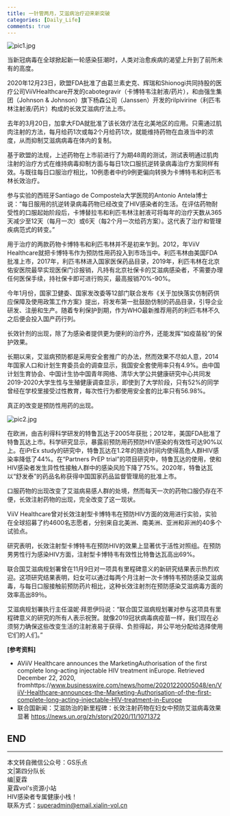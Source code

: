 ```yaml
---
title: 一针管两月，艾滋病治疗迎来新突破
categories: [Daily_Life]
comments: true
---
```

![pic1.jpg](https://i.loli.net/2021/01/15/Q9XFfVJOePy2Ypc.jpg)

当新冠病毒在全球掀起新一轮感染狂潮时，人类对治愈疾病的渴望上升到了前所未有的高度。
 
2020年12月23日，欧盟FDA批准了由葛兰素史克、辉瑞和Shionogi共同持股的医疗公司ViiVHealthcare开发的cabotegravir（卡博特韦注射液/药片），和由强生集团（Johnson & Johnson）旗下杨森公司（Janssen）开发的rilpivirine（利匹韦林注射液/药片）构成的长效艾滋病疗法上市。
 
去年的3月20日，加拿大FDA就批准了该长效疗法在北美地区的应用。只需通过肌肉注射的方法，每月给药1次或每2个月给药1次，就能维持药物在血液当中的浓度，从而抑制艾滋病病毒在体内的复制。
 
基于欧盟的法规，上述药物在上市前进行了为期48周的测试，测试表明通过肌肉注射的治疗方式在维持病毒抑制方面与每日1次口服抗逆转录病毒治疗方案同样有效。与既往每日口服治疗相比，10例患者中约9例更偏向转换为卡博特韦和利匹韦林长效治疗。
 
参与实验的西班牙Santiago de Compostela大学医院的Antonio Antela博士说：“每日服用的抗逆转录病毒药物已经改变了HIV感染者的生活。在评估药物耐受性的口服起始阶段后，卡博替拉韦和利匹韦林注射液可将每年的治疗天数从365天减少至12天（每月一次）或6天（每2个月一次给药方案）。这代表了治疗和管理疾病范式的转变。”
 
用于治疗的两款药物卡博特韦和利匹韦林并不是初来乍到。2012，年ViiV Healthcare就把卡博特韦作为预防性用药投入到市场当中。利匹韦林由美国FDA批准上市，2017年，利匹韦林进入国家医保药品目录，2019年，利匹韦林在北京佑安医院最早实现医保门诊报销，凡持有北京社保卡的艾滋病感染者，不需要办理任何医保手续，持社保卡即可进行购买，最高报销70%-90%。
 
今年1月份，国家卫健委、国家发改委等12部门联合发布《关于加快落实仿制药供应保障及使用政策工作方案》提出，将发布第一批鼓励仿制的药品目录，引导企业研发、注册和生产。随着专利保护到期，作为WHO最新推荐用药的利匹韦林不久之后便会投入国产药行列。
 
长效针剂的出现，除了为感染者提供更为便利的治疗外，还能发挥“如疫苗般”的保护效果。
 
长期以来，艾滋病预防都是采用安全套推广的办法，然而效果不尽如人意，2014年国家人口和计划生育委员会的调查显示，我国安全套使用率只有4.9%。由中国计划生育协会、中国计生协中国青年网络、清华大学公共健康研究中心共同发2019-2020大学生性与生殖健康调查显示，即使到了大学阶段，只有52%的同学曾经在学校里接受过性教育，每次性行为都使用安全套的比率只有56.98%。
 
真正的改变是预防性用药的出现。

![pic2.jpg](https://i.loli.net/2021/01/15/4wmltGvTdQBV1yh.jpg)

在欧洲，由吉利得科学研发的特鲁瓦达于2005年获批；2012年，美国FDA批准了特鲁瓦达上市。科学研究显示，暴露前预防用药预防HIV感染的有效性可达90%以上。在iPrEx study的研究中，特鲁瓦达在1.2年的随访时间内使得高危人群HIV感染率降低了44%。在“Partners PrEP trial”的项目研究中，特鲁瓦达的使用，使和HIV感染者发生异性性接触人群中的感染风险下降了75%。2020年，特鲁达瓦以“舒发泰”的药品名称获得中国国家药品监督管理局的批准上市。
 
口服药物的出现改变了艾滋病易感人群的处境，然而每天一次的药物口服仍存在不便，长效注射药物的出现，完全改变了这一现状。
 
ViiV Healthcare曾对长效注射型卡博特韦在预防HIV方面的效用进行实验，实验在全球招募了约4600名志愿者，分别来自北美洲、南美洲、亚洲和非洲的40多个试验点。
 
研究表明，长效注射型卡博特韦在预防HIV的效果上显著优于活性对照组。在预防男男性行为感染HIV方面，注射型卡博特韦有效性比特鲁达瓦高出69%。
 
联合国艾滋病规划署曾在11月9日对一项具有里程碑意义的新研究结果表示热烈欢迎。这项研究结果表明，妇女可以通过每两个月注射一次卡博特韦预防感染艾滋病毒，与每日口服接触前预防药片相比，这种长效注射剂在预防感染艾滋病毒方面的效率高出89％。
 
艾滋病规划署执行主任温妮·拜恩伊玛说：“联合国艾滋病规划署对参与这项具有里程碑意义的研究的所有人表示祝贺。就像2019冠状病毒病疫苗一样，我们现在必须努力确保这些改变生活的注射液易于获得、负担得起，并公平地分配给选择使用它们的人们。”


**[参考资料]** 
- AViiV Healthcare announces the MarketingAuthorisation of the first complete long-acting injectable HIV treatment inEurope. Retrieved December 22, 2020, fromhttps://www.businesswire.com/news/home/20201220005048/en/ViiV-Healthcare-announces-the-Marketing-Authorisation-of-the-first-complete-long-acting-injectable-HIV-treatment-in-Europe
- 联合国新闻：艾滋防治的新里程碑：长效注射药物在妇女中预防艾滋病毒效果显著 https://news.un.org/zh/story/2020/11/1071372


END<br>
---

---
本文转自微信公众号：GS乐点<br>
文|第四分队长<br>
编|夏霖<br>
夏霖vol's资源小站<br>
HIV感染者专属健康小栈！<br>
联系方式：superadmin@email.xialin-vol.cn



